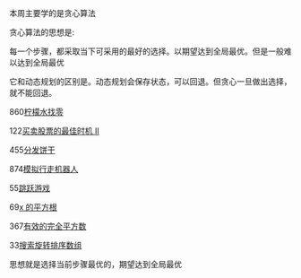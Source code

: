 本周主要学的是贪心算法

贪心算法的思想是:

​	每一个步骤，都采取当下可采用的最好的选择。以期望达到全局最优。但是一般难以达到全局最优

它和动态规划的区别是。动态规划会保存状态，可以回退。但贪心一旦做出选择，就不能回退。



860[柠檬水找零](https://leetcode-cn.com/problems/lemonade-change) 

122[买卖股票的最佳时机 II](https://leetcode-cn.com/problems/best-time-to-buy-and-sell-stock-ii) 

455[分发饼干](https://leetcode-cn.com/problems/assign-cookies) 

874[模拟行走机器人](https://leetcode-cn.com/problems/walking-robot-simulation) 

55[跳跃游戏](https://leetcode-cn.com/problems/jump-game) 

69[x 的平方根](https://leetcode-cn.com/problems/sqrtx) 

367[有效的完全平方数](https://leetcode-cn.com/problems/valid-perfect-square) 

33[搜索旋转排序数组](https://leetcode-cn.com/problems/search-in-rotated-sorted-array) 



思想就是选择当前步骤最优的，期望达到全局最优
